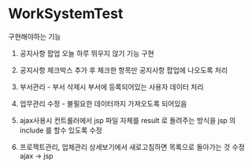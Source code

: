 # WorkSystemTest

구현해야하는 기능

1. 공지사항 팝업 오늘 하루 뛰우지 않기 기능 구현

2. 공지사항 체크박스 추가 후 체크한 항목만 공지사항 팝업에 나오도록 처리

3. 부서관리 - 부서 삭제시 부서에 등록되어있는 사용자 데이터 처리

4. 업무관리 수정 - 불필요한 데이터까지 가져오도록 되어있음

5. ajax사용시 컨트롤러에서 jsp 파일 자체를 result 로 돌려주는 방식을 jsp 의 include 를 할수 있도록 수정

6. 프로젝트관리, 업체관리 상세보기에서 새로고침하면 목록으로 돌아가는 것 수정 ajax -> jsp

   

